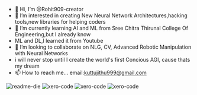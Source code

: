 - 👋 Hi, I’m @Rohit909-creator
- 👀 I’m interested in creating New Neural Network Architectures,hacking tools,new libraries for helping coders
- 🌱 I’m currently learning AI and ML from Sree Chitra Thirunal College Of Engineering,but I already know
- ML and DL,I learned it from Youtube
- 💞️ I’m looking to collaborate on NLG, CV, Advanced Robotic Manipulation with Neural Networks
- i will never stop until I create the world's first Concious AGI, cause thats my dream
- 📫 How to reach me... email:kuttujithu999@gmail.com

<!---
Rohit909-creator/Rohit909-creator is a ✨ special ✨ repository because its `README.md` (this file) appears on your GitHub profile.
You can click the Preview link to take a look at your changes.
--->
![readme-die](https://github.com/Rohit909-creator/Rohit909-creator/assets/108980398/e96cb779-d419-405f-99ce-485f4babb948)
![xero-code](https://github.com/Rohit909-creator/Rohit909-creator/assets/108980398/0175b745-d660-4fc7-9287-c11424031f9a) ![xero-code](https://github.com/Rohit909-creator/Rohit909-creator/assets/108980398/0175b745-d660-4fc7-9287-c11424031f9a) ![xero-code](https://github.com/Rohit909-creator/Rohit909-creator/assets/108980398/0175b745-d660-4fc7-9287-c11424031f9a)


